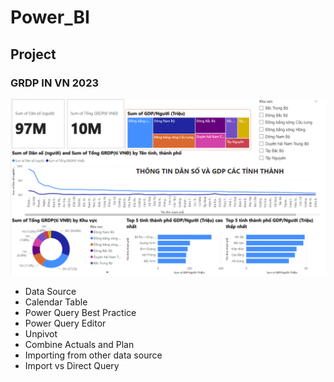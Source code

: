 # Power_BI
## Project 
### GRDP IN VN 2023
![example](GRDB_IN_VN_2023.png)
- Data Source
- Calendar Table
- Power Query Best Practice
- Power Query Editor
- Unpivot
- Combine Actuals and Plan
- Importing from other data source
- Import vs Direct Query
